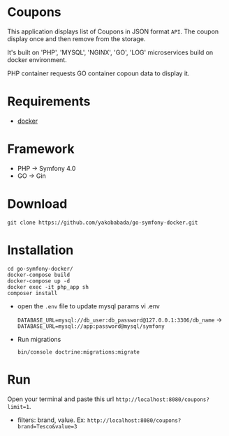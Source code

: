 Coupons
==================
This application displays list of Coupons in JSON format `API`. The coupon display once and then remove from the storage.

It's built on 'PHP', 'MYSQL', 'NGINX', 'GO', 'LOG' microservices build on docker environment.

PHP container requests GO container copoun data to display it.

# Requirements

* [docker](https://docs.docker.com/install/)


# Framework

* PHP -> Symfony 4.0
* GO -> Gin

# Download

    git clone https://github.com/yakobabada/go-symfony-docker.git

# Installation

    cd go-symfony-docker/
    docker-compose build
    docker-compose up -d
    docker exec -it php_app sh
    composer install

* open the `.env` file to update mysql params
    vi .env
    
    `DATABASE_URL=mysql://db_user:db_password@127.0.0.1:3306/db_name` -> `DATABASE_URL=mysql://app:password@mysql/symfony`

* Run migrations

    `bin/console doctrine:migrations:migrate`

# Run

Open your terminal and paste this url `http://localhost:8080/coupons?limit=1`.

* filters: brand, value. Ex: `http://localhost:8080/coupons?brand=Tesco&value=3`
